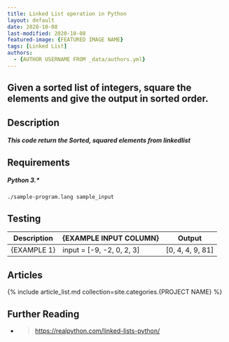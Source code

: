 ```yaml
---
title: Linked List operation in Python
layout: default
date: 2020-10-08
last-modified: 2020-10-08
featured-image: {FEATURED IMAGE NAME}
tags: [Linked List]
authors:
  - {AUTHOR USERNAME FROM _data/authors.yml}
---
```


## Given a sorted list of integers, square the elements and give the output in sorted order.

## Description

##### This code return the Sorted, squared elements from linkedlist

## Requirements

##### Python 3.* 

```shell
./sample-program.lang sample_input
```

## Testing

| Description | {EXAMPLE INPUT COLUMN} | Output             |
| ----------- | ---------------------- | ------------------ |
| {EXAMPLE 1} | input = [-9, -2, 0, 2, 3] | [0, 4, 4, 9, 81] |

## Articles

{% include article_list.md collection=site.categories.{PROJECT NAME} %}

## Further Reading

- > https://realpython.com/linked-lists-python/
